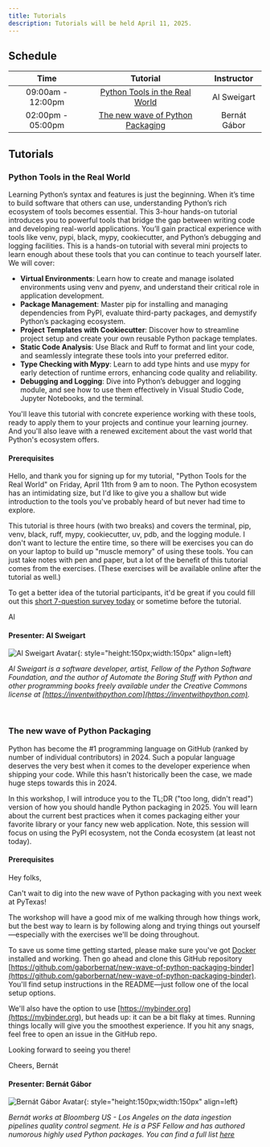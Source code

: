 ```yaml
---
title: Tutorials
description: Tutorials will be held April 11, 2025.
---
```


## Schedule

|       Time        | Tutorial | Instructor |
| :---------------: | :------: | :--------: |
| 09:00am - 12:00pm | [Python Tools in the Real World](#python-tools-in-the-real-world)  |    Al Sweigart
| 02:00pm - 05:00pm | [The new wave of Python Packaging](#the-new-wave-of-python-packaging) | Bernát Gábor

## Tutorials

### Python Tools in the Real World

Learning Python’s syntax and features is just the beginning. When it’s time to build software that others can use, understanding Python’s rich ecosystem of tools becomes essential. This 3-hour hands-on tutorial introduces you to powerful tools that bridge the gap between writing code and developing real-world applications. You’ll gain practical experience with tools like venv, pypi, black, mypy, cookiecutter, and Python’s debugging and logging facilities.
This is a hands-on tutorial with several mini projects to learn enough about these tools that you can continue to teach yourself later. We will cover:

* **Virtual Environments**: Learn how to create and manage isolated environments using venv and pyenv, and understand their critical role in application development.
* **Package Management**: Master pip for installing and managing dependencies from PyPI, evaluate third-party packages, and demystify Python’s packaging ecosystem.
* **Project Templates with Cookiecutter**: Discover how to streamline project setup and create your own reusable Python package templates.
* **Static Code Analysis**: Use Black and Ruff to format and lint your code, and seamlessly integrate these tools into your preferred editor.
* **Type Checking with Mypy**: Learn to add type hints and use mypy for early detection of runtime errors, enhancing code quality and reliability.
* **Debugging and Logging**: Dive into Python’s debugger and logging module, and see how to use them effectively in Visual Studio Code, Jupyter Notebooks, and the terminal.

You'll leave this tutorial with concrete experience working with these tools, ready to apply them to your projects and continue your learning journey. And you'll also leave with a renewed excitement about the vast world that Python's ecosystem offers.

#### Prerequisites

Hello, and thank you for signing up for my tutorial, "Python Tools for the Real World" on Friday, April 11th from 9 am to noon. The Python ecosystem has an intimidating size, but I'd like to give you a shallow but wide introduction to the tools you've probably heard of but never had time to explore.

This tutorial is three hours (with two breaks) and covers the terminal, pip, venv, black, ruff, mypy, cookiecutter, uv, pdb, and the logging module. I don't want to lecture the entire time, so there will be exercises you can do on your laptop to build up "muscle memory" of using these tools. You can just take notes with pen and paper, but a lot of the benefit of this tutorial comes from the exercises. (These exercises will be available online after the tutorial as well.)

To get a better idea of the tutorial participants, it'd be great if you could fill out this [short 7-question survey today](https://docs.google.com/forms/d/e/1FAIpQLScLWH9tKbkU-hIHlm4W4W7clLbLN-f0eXXEJF370Q573Mn0lw/viewform?usp=sharing) or sometime before the tutorial.

Al

#### Presenter: Al Sweigart

![Al Sweigart Avatar](https://i.imgur.com/7vNlokH.png){: style="height:150px;width:150px" align=left}

_Al Sweigart is a software developer, artist, Fellow of the Python Software Foundation, and the author of Automate the Boring Stuff with Python and other programming books freely available under the Creative Commons license at [https://inventwithpython.com](https://inventwithpython.com)._

<br clear="all">

### The new wave of Python Packaging

Python has become the #1 programming language on GitHub (ranked by number of individual contributors) in 2024. Such a popular language deserves the very best when it comes to the developer experience when shipping your code. While this hasn't historically been the case, we made huge steps towards this in 2024.

In this workshop, I will introduce you to the TL;DR ("too long, didn't read") version of how you should handle Python packaging in 2025. You will learn about the current best practices when it comes packaging either your favorite library or your fancy new web application. Note, this session will focus on using the PyPI ecosystem, not the Conda ecosystem (at least not today).

#### Prerequisites

Hey folks,

Can't wait to dig into the new wave of Python packaging with you next week at PyTexas!

The workshop will have a good mix of me walking through how things work, but the best way to learn is by following along and trying things out yourself—especially with the exercises we'll be doing throughout.

To save us some time getting started, please make sure you've got [Docker](https://www.docker.com) installed and working. Then go ahead and clone this GitHub repository [https://github.com/gaborbernat/new-wave-of-python-packaging-binder](https://github.com/gaborbernat/new-wave-of-python-packaging-binder). You'll find setup instructions in the README—just follow one of the local setup options.

We'll also have the option to use [https://mybinder.org](https://mybinder.org), but heads up: it can be a bit flaky at times. Running things locally will give you the smoothest experience. If you hit any snags, feel free to open an issue in the GitHub repo.

Looking forward to seeing you there!

Cheers, Bernát


#### Presenter: Bernát Gábor

![Bernát Gábor Avatar](https://pretalx.com/media/avatars/EGPZKP_JRfRMlH.jpeg){: style="height:150px;width:150px" align=left}

_Bernát works at Bloomberg US - Los Angeles on the data ingestion pipelines quality control segment. He is a PSF Fellow and has authored numorous highly used Python packages. You can find a full list [here](https://bernat.tech/about/)_



